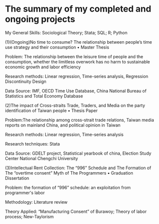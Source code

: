 # The summary of my completed and ongoing projects
My General Skills: Sociological Theory; Stata; SQL; R; Python

(1)(Ongoing)No time to consume? The relationship between people’s time use strategy and their consumption • Master Thesis 
   
   Problem: The relationship between the leisure time of people and the consumption, whether the limitless overwork has no harm to sustainable economic growth and labor efficiency
   
   Research methods: Linear regression, Time-series analysis, Regression Discontinuity Design
   
   Data Source: IMF, OECD Time Use Database, China National Bureau of Statistics and Total Economy Database   
   
(2)The impact of Cross-straits Trade, Traders, and Media on the party identification of Taiwan people • Thesis Paper 
   
   Problem:The relationship among cross-strait trade relations, Taiwan media reports on mainland China, and political opinion in Taiwan
   
   Research methods: Linear regression, Time-series analysis
   
   Research techniques: Stata
   
   Data Source: GDELT project, Statistical yearbook of china, Election Study Center National Chengchi University   

(3)Intellectual Rent Collection: The “996” Schedule and The Formation of The “overtime consent” Myth of The Programmers • Graduation Dissertation
   
   Problem: the formation of “996” schedule: an exploitation from programmer's labor
   
   Methodology: Literature review
   
   Theory Applied: “Manufacturing Consent” of Burawoy; Theory of labor process; New-Taylorism
   
